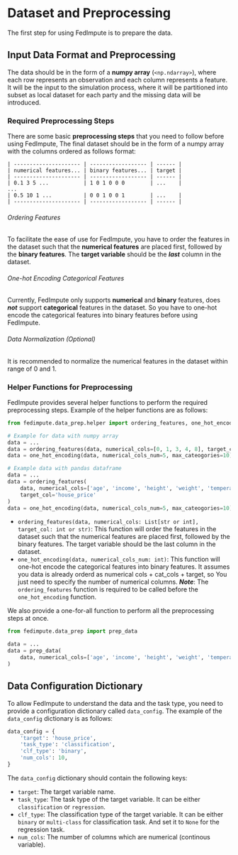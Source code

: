 # Dataset and Preprocessing

The first step for using FedImpute is to prepare the data. 

## Input Data Format and Preprocessing

The data should be in the form of a **numpy array** (`<np.ndarray>`), where each row represents an observation and each column represents a feature. 
It will be the input to the simulation process, where it will be partitioned into subset as local dataset for each party and the missing data will be introduced.

### Required Preprocessing Steps

There are some basic **preprocessing steps** that you need to follow before using FedImpute, 
The final dataset should be in the form of a numpy array with the columns ordered as follows format: 

```text
| --------------------- | ------------------ | ------ |
| numerical features... | binary features... | target |
| --------------------- | ------------------ | ------ |
| 0.1 3 5 ...           | 1 0 1 0 0 0        | ...    |
...
| 0.5 10 1 ...          | 0 0 1 0 0 1        | ...    |
| --------------------- | ------------------ | ------ |
```

###### Ordering Features

To facilitate the ease of use for FedImpute, you have to order the features in the dataset such that the **numerical features** are placed first, followed by the **binary features**.
The **target variable** should be the ***last*** column in the dataset.

###### One-hot Encoding Categorical Features 

Currently, FedImpute only supports **numerical** and **binary** features, does ***not*** support **categorical** features in the dataset.
So you have to one-hot encode the categorical features into binary features before using FedImpute.

###### Data Normalization (Optional)

It is recommended to normalize the numerical features in the dataset within range of 0 and 1.

### Helper Functions for Preprocessing

FedImpute provides several helper functions to perform the required preprocessing steps. Example of the helper functions are as follows:

```python
from fedimpute.data_prep.helper import ordering_features, one_hot_encoding

# Example for data with numpy array 
data = ...
data = ordering_features(data, numerical_cols=[0, 1, 3, 4, 8], target_col=-1)
data = one_hot_encoding(data, numerical_cols_num=5, max_cateogories=10)

# Example data with pandas dataframe
data = ...
data = ordering_features(
    data, numerical_cols=['age', 'income', 'height', 'weight', 'temperature'], 
    target_col='house_price'
)
data = one_hot_encoding(data, numerical_cols_num=5, max_cateogories=10)

```
- `ordering_features(data, numerical_cols: List[str or int], target_col: int or str)`: This function will order the features in the dataset such that the numerical features are placed first, followed by the binary features. The target variable should be the last column in the dataset.
- `one_hot_encoding(data, numerical_cols_num: int)`: This function will one-hot encode the categorical features into binary features. It assumes you data is already orderd as numerical cols + cat_cols + target, so You just need to specify the number of numerical columns.
***Note***: The `ordering_features` function is required to be called before the `one_hot_encoding` function.

We also provide a one-for-all function to perform all the preprocessing steps at once. 
```python
from fedimpute.data_prep import prep_data

data = ...
data = prep_data(
    data, numerical_cols=['age', 'income', 'height', 'weight', 'temperature'], target_col='house_price'
)

```

## Data Configuration Dictionary
To allow FedImpute to understand the data and the task type, you need to provide a configuration dictionary called `data_config`.
The example of the `data_config` dictionary is as follows:

```python
data_config = {
    'target': 'house_price',
    'task_type': 'classification',
    'clf_type': 'binary',
    'num_cols': 10,
}
```

The `data_config` dictionary should contain the following keys:

- `target`: The target variable name. 
- `task_type`: The task type of the target variable. It can be either `classification` or `regression`.
- `clf_type`: The classification type of the target variable. It can be either `binary` or `multi-class` for classification task. And set it to `None` for the regression task.
- `num_cols`: The number of columns which are numerical (continous variable). 
